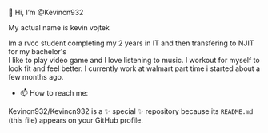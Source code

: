 👋 Hi, I’m @Kevincn932

My actual name is kevin vojtek

Im a rvcc student completing my 2 years in IT and then transfering to NJIT for my bachelor's  
I like to play video game and I love listening to music. I workout for myself to look fit and feel better.
I currently work at walmart part time i started about a few months ago. 
- 📫 How to reach me: 


Kevincn932/Kevincn932 is a ✨ special ✨ repository because its `README.md` (this file) appears on your GitHub profile.


